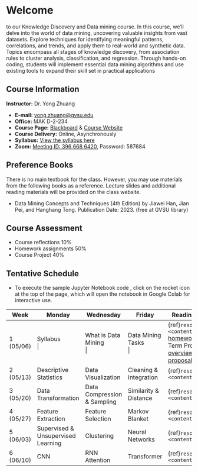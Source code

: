 # Welcome

to our Knowledge Discovery and Data mining course. In this course, we’ll delve into the world of data mining, uncovering valuable insights from vast datasets. Explore techniques for identifying meaningful patterns, correlations, and trends, and apply them to real-world and synthetic data. Topics encompass all stages of knowledge discovery, from association rules to cluster analysis, classification, and regression. Through hands-on coding, students will implement essential data mining algorithms and use existing tools to expand their skill set in practical applications

## Course Information

**Instructor:** Dr. Yong Zhuang

- <i class="fa fa-envelope"></i> **E-mail:** [yong.zhuang@gvsu.edu](mailto:yong.zhuang@gvsu.edu)
- <i class="fa fa-building"></i> **Office:** MAK D-2-234
- <i class="fa fa-book"></i> **Course Page:** [Blackboard](https://lms.gvsu.edu/) & [Course Website](https://gvsu-cis635.github.io)
- <i class="fa fa-chalkboard-teacher"></i> **Course Delivery:** Online, Asynchronously
- <i class="fa fa-book-reader"></i> **Syllabus:** [View the syllabus here](assets/pdf/syllabus.pdf)
- <i class="fa fa-video"></i> **Zoom:** [Meeting ID: 396 668 6420](https://gvsu-edu.zoom.us/j/3966686420?pwd=WGxpc0N4YWcvOU9aWGxWZGYxbXZUdz09), Password: 587684

## Preference Books

There is no main textbook for the class. However, you may use materials from the following books as a reference. Lecture slides and additional reading materials will be provided on the class website.

- Data Mining Concepts and Techniques (4th Edition) by Jiawei Han, Jian Pei, and Hanghang Tong. Publication Date: 2023. (free at GVSU library)

## Course Assessment

- Course reflections 10\%
- Homework assignments 50\%
- Course Project 40\%

<!-- Syllabus can be found [here](Syllabus_CIS635_F2023.pdf). -->
<!-- <iframe src="assets/pdf/syllabus.pdf" style="width:100%; height:600px;" frameborder="0"></iframe> -->

## Tentative Schedule

- To execute the sample Jupyter Notebook code <i class="fa fa-code"></i>, click on the rocket icon <i class="fa fa-rocket" aria-hidden="true"></i> at the top of the page, which will open the notebook in Google Colab for interactive use.

| Week | Monday | Wednesday | Friday | Reading & Homework |
| --- | --- | --- | --- | --- |
| 1 (05/06) | Syllabus <br> [<i class="fa-solid fa-file-pdf"></i>](assets/pdf/syllabus.pdf) \| [<i class="fa-brands fa-youtube"></i>](https://youtu.be/568S6Evm6W4) | What is Data Mining <br> [<i class="fa-solid fa-file-pdf"></i>](assets/pdf/data-mining-intro.pdf) \| [<i class="fa-brands fa-youtube"></i>](https://youtu.be/vLOU_C9U3TM) | Data Mining Tasks <br> [<i class="fa-solid fa-file-pdf"></i>](assets/pdf/data-mining-tasks.pdf) \| [<i class="fa-brands fa-youtube"></i>](https://youtu.be/pPdu-E95Mng) | {ref}`resources <content:references:w1>` <br> [homework1](homeworks/1.md) <br> Term Project <br> [overview](./project/project-overview.md) <br> [proposal](./project/project-proposal.md) |
| 2 (05/13) | Descriptive Statistics <br> | Data Visualization | Cleaning & Integration | {ref}`resources <content:references:w2>` |
| 3 (05/20) | Data Transformation <br> | Data Compression & Sampling | Similarity & Distance | {ref}`resources <content:references:w3>` |
| 4 (05/27) | Feature Extraction <br> | Feature Selection <br> | Markov Blanket <br> | {ref}`resources <content:references:w4>` |
| 5 (06/03) | Supervised & Unsupervised Learning <br> | Clustering <br> | Neural Networks <br> | {ref}`resources <content:references:w5>` |
| 6 (06/10) | CNN <br> | RNN <br> Attention <br> | Transformer <br> | {ref}`resources <content:references:w6>` |

<!-- | 2 (05/13) | Descriptive Statistics <br> [<i class="fa-solid fa-file-pdf"></i>](assets/pdf/data-exploration-descriptive-statistics.pdf) / [<i class="fa-brands fa-youtube"></i>](https://youtu.be/HDRjhgB6EN0) / [<i class="fa fa-code"></i>](samples/descriptive_statistics.ipynb) | Data Visualization <br> [<i class="fa-solid fa-file-pdf"></i>](assets/pdf/data-exploration-data-visualization.pdf) / [<i class="fa-brands fa-youtube"></i>](https://youtu.be/VcuphW6n1Mo) | Cleaning & Integration <br> [<i class="fa-solid fa-file-pdf"></i>](assets/pdf/cleaning-Integration.pdf) / [<i class="fa-brands fa-youtube"></i>](https://youtu.be/9EBOeQA6LD0) / [<i class="fa fa-code"></i>](https://gvsu-cis635.github.io/samples/cleaning-Integration.html) | {ref}`resources <content:references:w2>` <br> Final Project <br> [Overview](./project/project-overview.md) / [Proposal](./project/project-proposal.md) |
| 3 (05/20) | Data Transformation <br> [<i class="fa-solid fa-file-pdf"></i>](assets/pdf/data-transformation.pdf) \| [<i class="fa-brands fa-youtube"></i>](https://youtu.be/8fws0-6h52I) \| [<i class="fa fa-code"></i>](samples/data-transformation.ipynb) | Data Compression & Sampling <br> [<i class="fa-solid fa-file-pdf"></i>](assets/pdf/data-compression-sampling.pdf) \| [<i class="fa-brands fa-youtube"></i>](https://youtu.be/AgIVTNNNv_E) \| [<i class="fa fa-code"></i>](samples/data-compression-sampling.ipynb) | Similarity & Distance <br> [<i class="fa-solid fa-file-pdf"></i>](assets/pdf/similarity-distance.pdf) \| [<i class="fa-brands fa-youtube"></i>](https://youtu.be/mthjj2VZD7E) | {ref}`resources <content:references:w3>` |
| 4 (05/27) | Feature Extraction <br> [<i class="fa-solid fa-file-pdf"></i>](assets/pdf/dimensionality-reduction-feature-extraction.pdf) \| [<i class="fa-brands fa-youtube"></i>](https://youtu.be/Nh8q9mVgq14) \| [<i class="fa fa-code"></i>](samples/feature_extraction.ipynb) | Feature Selection <br> [<i class="fa-solid fa-file-pdf"></i>](assets/pdf/dimensionality-reduction-feature-selection.pdf) \| [<i class="fa fa-code"></i>](samples/feature_selection.ipynb) | Markov Blanket <br> [<i class="fa-solid fa-file-pdf"></i>](assets/pdf/markov-blanket-boundary.pdf) | {ref}`resources <content:references:w4>` |
| 5 (06/03) | Supervised & Unsupervised Learning <br> [<i class="fa-solid fa-file-pdf"></i>](assets/pdf/supervised-unsupervised-learning.pdf) \| [<i class="fa-brands fa-youtube"></i>](https://youtu.be/hX2V98JBMbY) | Clustering <br> [<i class="fa-solid fa-file-pdf"></i>](assets/pdf/clustering.pdf) \| [<i class="fa-brands fa-youtube"></i>](https://youtu.be/qaaiHx3NK40) \| [<i class="fa fa-code"></i>](samples/clustering.ipynb) | Neural Networks <br> [<i class="fa-solid fa-file-pdf"></i>](assets/pdf/nn.pdf) \| [<i class="fa-brands fa-youtube"></i>](https://youtu.be/T8GeAOjbTWs) | {ref}`resources <content:references:w5>` |
| 6 (06/10) | CNN <br> [<i class="fa-solid fa-file-pdf"></i>](assets/pdf/cnn.pdf) \| [<i class="fa-brands fa-youtube"></i>](https://youtu.be/hOiHIAmQ-So) | RNN <br> [<i class="fa-solid fa-file-pdf"></i>](assets/pdf/rnn.pdf) \| [<i class="fa-brands fa-youtube"></i>](https://youtu.be/EZcn1_2OVfk) <br> Attention <br> [<i class="fa-solid fa-file-pdf"></i>](assets/pdf/attention.pdf) \| [<i class="fa-brands fa-youtube"></i>](https://youtu.be/IfskrOqqB4Q) | Transformer <br> [<i class="fa-solid fa-file-pdf"></i>](assets/pdf/transformer.pdf) \| [<i class="fa-brands fa-youtube"></i>](https://youtu.be/dm10YEEUa0k) \| [<i class="fa fa-code"></i>](samples/air_passenger_forecast.ipynb) | {ref}`resources <content:references:w6>` | -->

